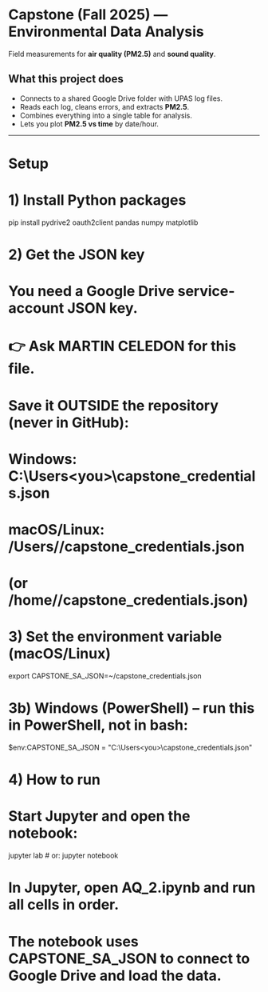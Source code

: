# Capstone (Fall 2025) — Environmental Data Analysis

Field measurements for **air quality (PM2.5)** and **sound quality**.

## What this project does
- Connects to a shared Google Drive folder with UPAS log files.  
- Reads each log, cleans errors, and extracts **PM2.5**.  
- Combines everything into a single table for analysis.  
- Lets you plot **PM2.5 vs time** by date/hour.  

---

# Setup
# 1) Install Python packages
pip install pydrive2 oauth2client pandas numpy matplotlib

# 2) Get the JSON key
# You need a Google Drive service-account JSON key.
# 👉 Ask MARTIN CELEDON for this file.

# Save it OUTSIDE the repository (never in GitHub):
#   Windows:    C:\Users\<you>\capstone_credentials.json
#   macOS/Linux: /Users/<you>/capstone_credentials.json
#                (or /home/<you>/capstone_credentials.json)

# 3) Set the environment variable (macOS/Linux)
export CAPSTONE_SA_JSON=~/capstone_credentials.json

# 3b) Windows (PowerShell) – run this in PowerShell, not in bash:
$env:CAPSTONE_SA_JSON = "C:\Users\<you>\capstone_credentials.json"

# 4) How to run
# Start Jupyter and open the notebook:
jupyter lab     # or: jupyter notebook

# In Jupyter, open AQ_2.ipynb and run all cells in order.
# The notebook uses CAPSTONE_SA_JSON to connect to Google Drive and load the data.
